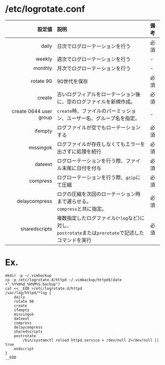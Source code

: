 # /etc/logrotate.conf

|設定値|説明|備考|
|--:|:--|:--|
|daily|日次でログローテーションを行う|必須|
|weekly|週次でログローテーションを行う|-|
|monthly|月次でログローテーションを行う|-|
|rotate 90|90世代を保存|必須|
|create|古いログフィアルをローテーション後に、空のログファイルを新規作成。|必須|
|create 0644 user group|`create`時、ファイルのパーミッション、ユーザー名、グループ名を指定。|-|
|ifempty|ログファイルが空でもローテーションする|必須|
|missingok|ログファイルが存在しなくてもエラーを出さずに処理を続行|必須|
|dateext|ログローテーションを行う際、ファイル末尾に日付を付与|必須|
|compress|ログローテーションを行う際、`gzip`にて圧縮|必須|
|delaycompress|ログの圧縮を次回のローテーション時まで遅らせる。<br>`compress`と共に指定。|必須|
|sharedscripts|複数指定したログファイル(`*log`など)に対し、<br>`postrotate`または`prerotate`で記述したコマンドを実行|必須|

# Ex.
    mkdir -p ~/.vimbackup
    cp -p /etc/logrotate.d/httpd ~/.vimbackup/httpd$(date +"_%Y%m%d_%H%M%S.backup")
    cat <<__EOD >/etc/logrotate.d/httpd
    /var/log/httpd/*log {
        daily
        rotate 90
        create
        ifempty
        missingok
        dateext
        compress
        delaycompress
        sharedscripts
        postrotate
            /bin/systemctl reload httpd.service > /dev/null 2>/dev/null || true
        endscript
    }
    __EOD



